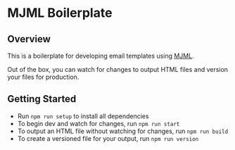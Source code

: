 # MJML Boilerplate

## Overview

This is a boilerplate for developing email templates using [MJML](https://documentation.mjml.io/).

Out of the box, you can watch for changes to output HTML files and version your files for production.

## Getting Started

* Run `npm run setup` to install all dependencies
* To begin dev and watch for changes, run `npm run start`
* To output an HTML file without watching for changes, run `npm run build`
* To create a versioned file for your output, run `npm run version`